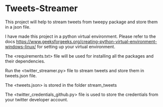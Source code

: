 # Tweets-Streamer
This project will help to stream tweets from tweepy package and store them in a json file.

I have made this project in a python virtual environment.
Please refer to the docs <https://www.geeksforgeeks.org/creating-python-virtual-environment-windows-linux/> for setting up your virtual environment.

The <requirements.txt> file will be used for installing all the packages and their dependencies.

Run the <twitter_streamer.py> file to stream tweets and store them in tweets.json file.

The <tweets.json> is stored in the folder stream_tweets

The <twitter_credentials_github.py> file is used to store the credentials from your twitter developer account.

